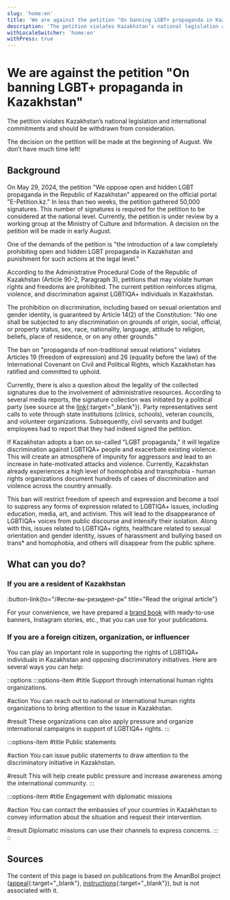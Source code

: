 ```yaml
---
slug: 'home:en'
title: 'We are against the petition "On banning LGBT+ propaganda in Kazakhstan"'
description: 'The petition violates Kazakhstan’s national legislation and international commitments and should be withdrawn from consideration.'
withLocaleSwitcher: 'home:en'
withPress: true
---
```


# We are against the petition "On banning LGBT+ propaganda in Kazakhstan"

The petition violates Kazakhstan’s national legislation and international commitments and should be withdrawn from consideration.

The decision on the petition will be made at the beginning of August. We don’t have much time left!

## Background

On May 29, 2024, the petition "We oppose open and hidden LGBT propaganda in the Republic of Kazakhstan" appeared on the official portal "E-Petition.kz." In less than two weeks, the petition gathered 50,000 signatures. This number of signatures is required for the petition to be considered at the national level. Currently, the petition is under review by a working group at the Ministry of Culture and Information. A decision on the petition will be made in early August.

One of the demands of the petition is "the introduction of a law completely prohibiting open and hidden LGBT propaganda in Kazakhstan and punishment for such actions at the legal level."

According to the Administrative Procedural Code of the Republic of Kazakhstan (Article 90-2, Paragraph 3), petitions that may violate human rights and freedoms are prohibited. The current petition reinforces stigma, violence, and discrimination against LGBTIQA+ individuals in Kazakhstan.

The prohibition on discrimination, including based on sexual orientation and gender identity, is guaranteed by Article 14(2) of the Constitution: "No one shall be subjected to any discrimination on grounds of origin, social, official, or property status, sex, race, nationality, language, attitude to religion, beliefs, place of residence, or on any other grounds."

The ban on "propaganda of non-traditional sexual relations" violates Articles 19 (freedom of expression) and 26 (equality before the law) of the International Covenant on Civil and Political Rights, which Kazakhstan has ratified and committed to uphold.

Currently, there is also a question about the legality of the collected signatures due to the involvement of administrative resources. According to several media reports, the signature collection was initiated by a political party (see source at the [link](https://orda.kz/rassylali-i-prizyvali-podpisyvat-kto-stoit-za-50-tysjachami-golosov-protiv-lgbt-387860/){:target="_blank"}). Party representatives sent calls to vote through state institutions (clinics, schools), veteran councils, and volunteer organizations. Subsequently, civil servants and budget employees had to report that they had indeed signed the petition.

If Kazakhstan adopts a ban on so-called "LGBT propaganda," it will legalize discrimination against LGBTIQA+ people and exacerbate existing violence. This will create an atmosphere of impunity for aggressors and lead to an increase in hate-motivated attacks and violence. Currently, Kazakhstan already experiences a high level of homophobia and transphobia - human rights organizations document hundreds of cases of discrimination and violence across the country annually.

This ban will restrict freedom of speech and expression and become a tool to suppress any forms of expression related to LGBTIQA+ issues, including education, media, art, and activism. This will lead to the disappearance of LGBTIQA+ voices from public discourse and intensify their isolation. Along with this, issues related to LGBTIQA+ rights, healthcare related to sexual orientation and gender identity, issues of harassment and bullying based on trans* and homophobia, and others will disappear from the public sphere.

## What can you do?

### If you are a resident of Kazakhstan

:button-link{to="/#если-вы-резидент-рк" title="Read the original article"}

For your convenience, we have prepared a [brand book](/share) with ready-to-use banners, Instagram stories, etc., that you can use for your publications.

### If you are a foreign citizen, organization, or influencer

You can play an important role in supporting the rights of LGBTIQA+ individuals in Kazakhstan and opposing discriminatory initiatives. Here are several ways you can help:

::options
  :::options-item
  #title
    Support through international human rights organizations.

  #action
    You can reach out to national or international human rights organizations to bring attention to the issue in Kazakhstan.
  
  #result
    These organizations can also apply pressure and organize international campaigns in support of LGBTIQA+ rights.
  :::

  :::options-item
  #title
    Public statements
  
  #action
    You can issue public statements to draw attention to the discriminatory initiative in Kazakhstan.
  
  #result
    This will help create public pressure and increase awareness among the international community.
  :::

  :::options-item
  #title
    Engagement with diplomatic missions
  
  #action
    You can contact the embassies of your countries in Kazakhstan to convey information about the situation and request their intervention.
  
  #result
    Diplomatic missions can use their channels to express concerns.
  :::
::

## Sources

The content of this page is based on publications from the AmanBol project ([appeal](https://amanbol.kz/appeal2024?utm_source=queer.kz){:target="_blank"}, [instructions](https://amanbol.kz/instructions2024?utm_source=queer.kz){:target="_blank"}), but is not associated with it.
